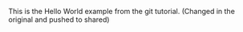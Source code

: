 ﻿This is the Hello World example from the git tutorial.
(Changed in the original and pushed to shared)